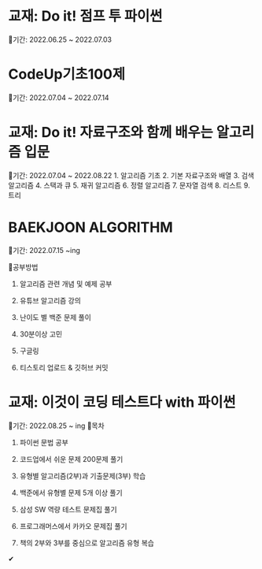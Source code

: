 # 교재: Do it! 점프 투 파이썬

📌기간: 2022.06.25 ~ 2022.07.03
    
# CodeUp기초100제

📌기간: 2022.07.04 ~ 2022.07.14
    
# 교재: Do it! 자료구조와 함께 배우는 알고리즘 입문

📌기간: 2022.07.04 ~ 2022.08.22
      1. 알고리즘 기초 
      2. 기본 자료구조와 배열
      3. 검색 알고리즘
      4. 스택과 큐
      5. 재귀 알고리즘
      6. 정렬 알고리즘
      7. 문자열 검색
      8. 리스트
      9. 트리
      
# BAEKJOON ALGORITHM

📌기간: 2022.07.15 ~ing

📝공부방법
1. 알고리즘 관련 개념 및 예제 공부 

2. 유튜브 알고리즘 강의

3. 난이도 별 백준 문제 풀이

4. 30분이상 고민 

5. 구글링

6. 티스토리 업로드 & 깃허브 커밋

# 교재: 이것이 코딩 테스트다 with 파이썬 

📌기간: 2022.08.25 ~ ing
📝목차
1. 파이썬 문법 공부

2. 코드업에서 쉬운 문제 200문제 풀기

3. 유형별 알고리즘(2부)과 기출문제(3부) 학습

4. 백준에서 유형별 문제 5개 이상 풀기

5. 삼성 SW 역량 테스트 문제집 풀기

6. 프로그래머스에서 카카오 문제집 풀기

7. 책의 2부와 3부를 중심으로 알고리즘 유형 복습

✔ 
